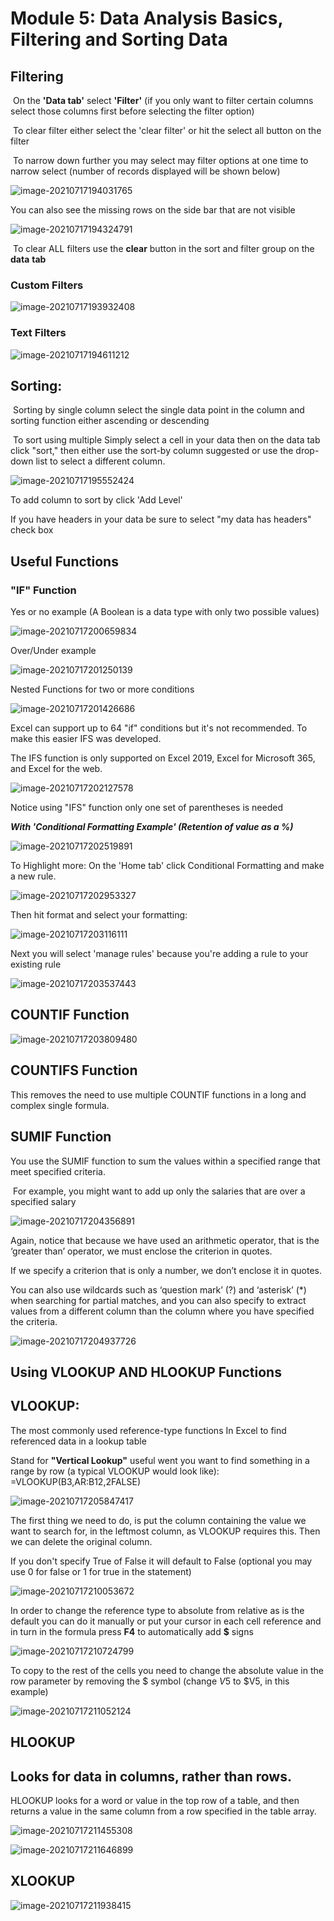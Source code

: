 # Module 5: Data Analysis Basics, Filtering and Sorting Data

## Filtering

​	On the **'Data tab'** select **'Filter'** (if you only want to filter certain columns select those columns 	first before selecting the filter option)

​	To clear filter either select the 'clear filter' or hit the select all button on the filter

​	To narrow down further you may select may filter options at one time to narrow select (number 	of records displayed will be shown below)

![image-20210717194031765](C:\Users\Christopher\AppData\Roaming\Typora\typora-user-images\image-20210717194031765.png)

You can also see the missing rows on the side bar that are not visible 

![image-20210717194324791](C:\Users\Christopher\AppData\Roaming\Typora\typora-user-images\image-20210717194324791.png)



​		To clear ALL filters use the **clear** button in the sort and filter group on the **data** **tab**

### Custom Filters

![image-20210717193932408](C:\Users\Christopher\AppData\Roaming\Typora\typora-user-images\image-20210717193932408.png)

### Text Filters

![image-20210717194611212](C:\Users\Christopher\AppData\Roaming\Typora\typora-user-images\image-20210717194611212.png)

## Sorting:

​	Sorting by single column select the single data point in the column and sorting function either 	ascending or descending 

​	To sort using multiple  Simply select a cell in your data then on the data tab click "sort," then   	    	either use the sort-by column suggested or use the drop-down list to select a different				      	column. 

<img src="C:\Users\Christopher\AppData\Roaming\Typora\typora-user-images\image-20210717195552424.png" alt="image-20210717195552424"  />

To add column to sort by click 'Add Level'

If you have headers in your data be sure to select "my data has headers" check box

## Useful Functions

### "IF" Function

Yes or no example (A Boolean is a data type with only two possible values)

![image-20210717200659834](C:\Users\Christopher\AppData\Roaming\Typora\typora-user-images\image-20210717200659834.png)

Over/Under example

![image-20210717201250139](C:\Users\Christopher\AppData\Roaming\Typora\typora-user-images\image-20210717201250139.png)

Nested Functions for two or more conditions

![image-20210717201426686](C:\Users\Christopher\AppData\Roaming\Typora\typora-user-images\image-20210717201426686.png)



Excel can support up to 64 "if" conditions but it's not recommended. To make this easier IFS  was developed.

The IFS function is only supported on Excel 2019, Excel for Microsoft 365, and Excel for the web.

![image-20210717202127578](C:\Users\Christopher\AppData\Roaming\Typora\typora-user-images\image-20210717202127578.png)

Notice using "IFS" function only one set of parentheses is needed

***With 'Conditional Formatting Example' (Retention of value as a %)***

![image-20210717202519891](C:\Users\Christopher\AppData\Roaming\Typora\typora-user-images\image-20210717202519891.png)

To Highlight more: On the 'Home tab' click Conditional Formatting and make a new rule.

![image-20210717202953327](C:\Users\Christopher\AppData\Roaming\Typora\typora-user-images\image-20210717202953327.png)

Then hit format and select your formatting:

![image-20210717203116111](C:\Users\Christopher\AppData\Roaming\Typora\typora-user-images\image-20210717203116111.png)

Next you will select 'manage rules' because you're adding a rule to your existing rule

![image-20210717203537443](C:\Users\Christopher\AppData\Roaming\Typora\typora-user-images\image-20210717203537443.png)

## COUNTIF Function

![image-20210717203809480](C:\Users\Christopher\AppData\Roaming\Typora\typora-user-images\image-20210717203809480.png)

## COUNTIFS Function

This removes the need to use multiple COUNTIF functions in a long and complex single formula.

## SUMIF Function

You use the SUMIF function to sum the values within a specified range that meet specified criteria.

​	For example, you might want to add up only the salaries that are over a specified salary

![image-20210717204356891](C:\Users\Christopher\AppData\Roaming\Typora\typora-user-images\image-20210717204356891.png)

Again, notice that because we have used an arithmetic operator, that is the ‘greater than’ operator, we must enclose the criterion in quotes.

If we specify a criterion that is only a number, we don’t enclose it in quotes.

You can also use wildcards such as ‘question mark’ (?) and ‘asterisk’ (*) when searching for partial matches, and you can also specify to extract values from a different column than the column where you have specified the criteria.

![image-20210717204937726](C:\Users\Christopher\AppData\Roaming\Typora\typora-user-images\image-20210717204937726.png)

## Using VLOOKUP AND HLOOKUP Functions

## VLOOKUP:

The most commonly used reference-type functions In Excel to find referenced data in a lookup table

Stand for **"Vertical Lookup"** useful went you want to find something in a range by row (a typical VLOOKUP would look like): =VLOOKUP(B3,AR:B12,2FALSE)

![image-20210717205847417](C:\Users\Christopher\AppData\Roaming\Typora\typora-user-images\image-20210717205847417.png)

The first thing we need to do, is put the column containing the value we want to search for, in the leftmost column, as VLOOKUP requires this. Then we can delete the original column.

If you don't specify True of False it will default to False (optional you may use 0 for false or 1 for true in the statement)

![image-20210717210053672](C:\Users\Christopher\AppData\Roaming\Typora\typora-user-images\image-20210717210053672.png)



In order to change the reference type to absolute from relative as is the default you can do it manually or put your cursor in each cell reference and in turn in the formula press **F4** to automatically add **$** signs

![image-20210717210724799](C:\Users\Christopher\AppData\Roaming\Typora\typora-user-images\image-20210717210724799.png)



To copy to the rest of the cells you need to change the absolute value in the row parameter by removing the $ symbol (change $V$5 to $V5, in this example)

![image-20210717211052124](C:\Users\Christopher\AppData\Roaming\Typora\typora-user-images\image-20210717211052124.png)



## HLOOKUP

## Looks for data in columns, rather than rows.

HLOOKUP looks for a word or value in the top row of a table, and then returns a value in the same column from a row specified in the table array.

![image-20210717211455308](C:\Users\Christopher\AppData\Roaming\Typora\typora-user-images\image-20210717211455308.png)

![image-20210717211646899](C:\Users\Christopher\AppData\Roaming\Typora\typora-user-images\image-20210717211646899.png)



## XLOOKUP

![image-20210717211938415](C:\Users\Christopher\AppData\Roaming\Typora\typora-user-images\image-20210717211938415.png)

